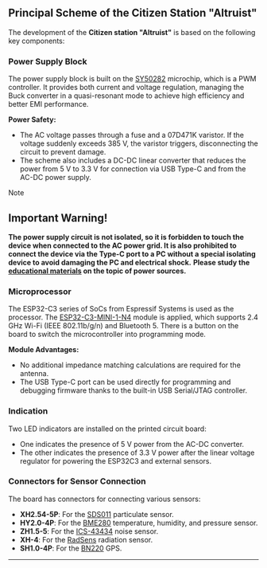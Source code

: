 
## Principal Scheme of the Citizen Station "Altruist"

The development of the **Citizen station "Altruist"** is based on the following key components:

### **Power Supply Block**

The power supply block is built on the [SY50282](https://github.com/airalab/hardware/blob/main/Altruist/ESP32C3/Docs/Datasheets/SY50282FAC_C178237.pdf) microchip, which is a PWM controller. It provides both current and voltage regulation, managing the Buck converter in a quasi-resonant mode to achieve high efficiency and better EMI performance.

**Power Safety:**
- The AC voltage passes through a fuse and a 07D471K varistor. If the voltage suddenly exceeds 385 V, the varistor triggers, disconnecting the circuit to prevent damage.
- The scheme also includes a DC-DC linear converter that reduces the power from 5 V to 3.3 V for connection via USB Type-C and from the AC-DC power supply.

> [!NOTE]
> ## **Important Warning!**
>
> **The power supply circuit is not isolated, so it is forbidden to touch the device when connected to the AC power grid. It is also prohibited to connect the device via the Type-C port to a PC without a special isolating device to avoid damaging the PC and electrical shock.**
> **Please study the [educational materials](https://resources.altium.com/p/isolated-vs-non-isolated-power-supplies-right-choice-without-fail) on the topic of power sources.**

### **Microprocessor**

The ESP32-C3 series of SoCs from Espressif Systems is used as the processor. The [ESP32-C3-MINI-1-N4](https://github.com/airalab/hardware/blob/main/Altruist/ESP32C3/Docs/Datasheets/ESP32-C3-MINI-1_N4_C2838502.pdf) module is applied, which supports 2.4 GHz Wi-Fi (IEEE 802.11b/g/n) and Bluetooth 5. There is a button on the board to switch the microcontroller into programming mode.

**Module Advantages:**
- No additional impedance matching calculations are required for the antenna.
- The USB Type-C port can be used directly for programming and debugging firmware thanks to the built-in USB Serial/JTAG controller.

### **Indication**

Two LED indicators are installed on the printed circuit board:
- One indicates the presence of 5 V power from the AC-DC converter.
- The other indicates the presence of 3.3 V power after the linear voltage regulator for powering the ESP32C3 and external sensors.

### **Connectors for Sensor Connection**

The board has connectors for connecting various sensors:
- **XH2.54-5P**: For the [SDS011]((https://github.com/airalab/hardware/blob/main/Altruist/ESP32C3/Docs/Datasheets/SDS011-DATASHEET.pdf)) particulate sensor.
- **HY2.0-4P**: For the [BME280](https://github.com/airalab/hardware/blob/main/Altruist/ESP32C3/Docs/Datasheets/BME280_C92489.pdf) temperature, humidity, and pressure sensor.
- **ZH1.5-5**: For the [ICS-43434](https://github.com/airalab/hardware/blob/main/Altruist/ESP32C3/Docs/Datasheets/ICS-43434_C5656610.pdf) noise sensor.
- **XH-4**: For the [RadSens](https://github.com/climateguard/RadSens/blob/master/extras/datasheets/RadSens_datasheet_ENG.pdf) radiation sensor.
- **SH1.0-4P**: For the [BN220](https://github.com/airalab/hardware/blob/main/Altruist/ESP32C3/Docs/Datasheets/BN-220%20GPS%2BAntenna%20datasheet.pdf) GPS.

---
